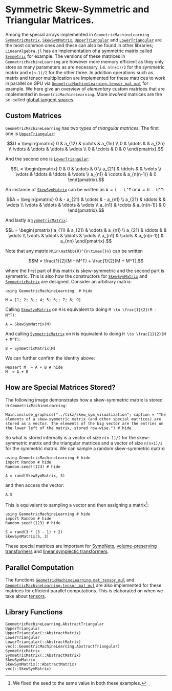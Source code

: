 # Symmetric Skew-Symmetric and Triangular Matrices.

Among the special arrays implemented in `GeometricMachineLearning` [`SymmetricMatrix`](@ref), [`SkewSymMatrix`](@ref), [`UpperTriangular`](@ref) and [`LowerTriangular`](@ref) are the most common ones and these can also be found in other libraries; `LinearAlgebra.jl` has an implementation of a symmetric matrix called [`Symmetric`](https://docs.julialang.org/en/v1/stdlib/LinearAlgebra/#LinearAlgebra.Symmetric) for example. The versions of these matrices in `GeometricMachineLearning` are however more memory efficient as they only store as many parameters as are necessary, i.e. ``n(n+1)/2`` for the symmetric matrix and ``n(n-1)/2`` for the other three. In addition operations such as matrix and tensor multiplication are implemented for these matrices to work in parallel on GPU via [`GeometricMachineLearning.tensor_mat_mul`](@ref) for example. We here give an overview of *elementary* custom matrices that are implemented in `GeometricMachineLearning`. More *involved* matrices are the so-called [global tangent spaces](@ref "Global Tangent Spaces").

## Custom Matrices

`GeometricMachineLearning` has two types of *triangular matrices*. The first one is [`UpperTriangular`](@ref):

```math 
U = \begin{pmatrix}
     0 & a_{12} & \cdots & a_{1n}      \\
     0 & \ddots &        & a_{2n} \\
     \vdots & \ddots & \ddots & \vdots \\
     0 & \cdots & 0      & 0 
\end{pmatrix}.
```

And the second one is [`LowerTriangular`](@ref):

```math 
L = \begin{pmatrix}
     0 & 0 & \cdots & 0      \\
     a_{21} & \ddots &        & \vdots \\
     \vdots & \ddots & \ddots & \vdots \\
     a_{n1} & \cdots & a_{n(n-1)}      & 0 
\end{pmatrix}.
```

An instance of [`SkewSymMatrix`](@ref) can be written as ``A = L - L^T`` or ``A = U - U^T``:

```math 
A = \begin{pmatrix}
     0 & - a_{21} & \cdots & - a_{n1}     \\
     a_{21} & \ddots &        & \vdots \\
     \vdots & \ddots & \ddots & \vdots \\
     a_{n1} & \cdots & a_{n(n-1)}      & 0 
\end{pmatrix}.
```

And lastly a [`SymmetricMatrix`](@ref):

```math 
L = \begin{pmatrix}
     a_{11} & a_{21} & \cdots & a_{n1}      \\
     a_{21} & \ddots &        & \vdots \\
     \vdots & \ddots & \ddots & \vdots \\
     a_{n1} & \cdots & a_{n(n-1)}      & a_{nn}
\end{pmatrix}.
```

Note that any matrix ``M\in\mathbb{R}^{n\times{}n}`` can be written

```math
M = \frac{1}{2}(M - M^T) + \frac{1}{2}(M + M^T),
```
where the first part of this matrix is skew-symmetric and the second part is symmetric. This is also how the constructors for [`SkewSymMatrix`](@ref) and [`SymmetricMatrix`](@ref) are designed. Consider an arbitrary matrix:

```@example sym_skew_sym_example
using GeometricMachineLearning  # hide

M = [1; 2; 3;; 4; 5; 6;; 7; 8; 9]
```

Calling [`SkewSymMatrix`](@ref) on ``M`` is equivalent to doing ``M \to \frac{1}{2}(M - M^T)``:

```@example sym_skew_sym_example
A = SkewSymMatrix(M)
```

And calling [`SymmetricMatrix`](@ref) on ``M`` is equivalent to doing ``M \to \frac{1}{2}(M + M^T)``:

```@example sym_skew_sym_example
B = SymmetricMatrix(M)
```

We can further confirm the identity above:

```@example sym_skew_sym_example
@assert M  ≈ A + B # hide
M  ≈ A + B
```

## How are Special Matrices Stored?

The following image demonstrates how a skew-symmetric matrix is stored in `GeometricMachineLearning`:

```@example 
Main.include_graphics("../tikz/skew_sym_visualization"; caption = "The elements of a skew-symmetric matrix (and other special matrices) are stored as a vector. The elements of the big vector are the entries on the lower left of the matrix, stored row-wise.") # hide
```

So what is stored internally is a vector of size ``n(n-1)/2`` for the skew-symmetric matrix and the triangular matrices and a vector of size ``n(n+1)/2`` for the symmetric matrix. We can sample a random skew-symmetric matrix: 

```@example skew_sym
using GeometricMachineLearning # hide
import Random # hide
Random.seed!(123) # hide

A = rand(SkewSymMatrix, 3)
```

and then access the vector:

```@example skew_sym
A.S 
```

This is equivalent to sampling a vector and then assigning a matrix[^1]:

[^1]: We fixed the seed to the same value in both these examples.

```@example skew_sym
using GeometricMachineLearning # hide
import Random # hide
Random.seed!(123) # hide

S = rand(3 * (3 - 1) ÷ 2)
SkewSymMatrix(S, 3)
```

These special matrices are important for [SympNets](@ref "SympNet Architecture"), [volume-preserving transformers](@ref "Volume-Preserving Transformer") and [linear symplectic transformers](@ref "Linear Symplectic Transformer").

## Parallel Computation

The functions [`GeometricMachineLearning.mat_tensor_mul`](@ref) and [`GeometricMachineLearning.tensor_mat_mul`](@ref) are also implemented for these matrices for efficient parallel computations. This is elaborated on when we take about [tensors](@ref "Tensors in `GeometricMachineLearning`").

## Library Functions

```@docs
GeometricMachineLearning.AbstractTriangular
UpperTriangular
UpperTriangular(::AbstractMatrix)
LowerTriangular
LowerTriangular(::AbstractMatrix)
vec(::GeometricMachineLearning.AbstractTriangular)
SymmetricMatrix
SymmetricMatrix(::AbstractMatrix)
SkewSymMatrix
SkewSymMatrix(::AbstractMatrix)
vec(::SkewSymMatrix)
```